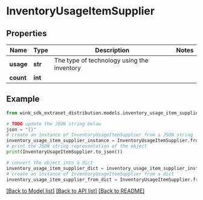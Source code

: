 # InventoryUsageItemSupplier


## Properties

Name | Type | Description | Notes
------------ | ------------- | ------------- | -------------
**usage** | **str** | The type of technology using the inventory | 
**count** | **int** |  | 

## Example

```python
from wink_sdk_extranet_distribution.models.inventory_usage_item_supplier import InventoryUsageItemSupplier

# TODO update the JSON string below
json = "{}"
# create an instance of InventoryUsageItemSupplier from a JSON string
inventory_usage_item_supplier_instance = InventoryUsageItemSupplier.from_json(json)
# print the JSON string representation of the object
print(InventoryUsageItemSupplier.to_json())

# convert the object into a dict
inventory_usage_item_supplier_dict = inventory_usage_item_supplier_instance.to_dict()
# create an instance of InventoryUsageItemSupplier from a dict
inventory_usage_item_supplier_from_dict = InventoryUsageItemSupplier.from_dict(inventory_usage_item_supplier_dict)
```
[[Back to Model list]](../README.md#documentation-for-models) [[Back to API list]](../README.md#documentation-for-api-endpoints) [[Back to README]](../README.md)


